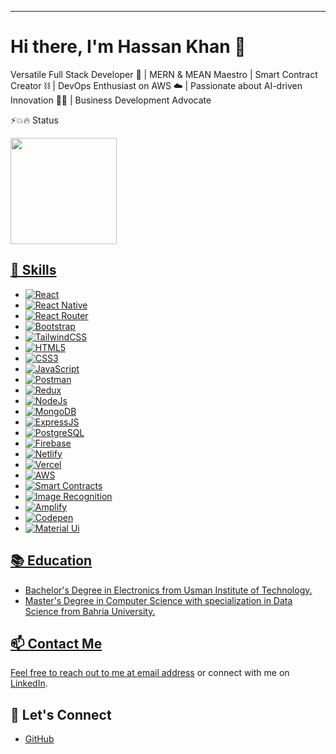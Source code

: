 
---

# Hi there, I'm Hassan Khan 👋

Versatile Full Stack Developer 🚀 | MERN & MEAN Maestro | Smart Contract Creator ⛓️ | DevOps Enthusiast on AWS ☁️ | Passionate about AI-driven Innovation 🤖💡 | Business Development Advocate

⚡️💥🔥 Status 
<div>
  <a href="https://github.com/HamzaaliUddin">
   <img align="center" height="170" src="https://github-readme-stats.vercel.app/api/top-langs/?username=HamzaaliUddin&layout=compact&langs_count=16&theme=dracula"/>
</div>

## 🚀 Skills
- ![React](https://img.shields.io/badge/react-%2320232a.svg?style=for-the-badge&logo=react&logoColor=%2361DAFB)
- ![React Native](https://img.shields.io/badge/react_native-%2320232a.svg?style=for-the-badge&logo=react&logoColor=%2361DAFB)
- ![React Router](https://img.shields.io/badge/React_Router-CA4245?style=for-the-badge&logo=react-router&logoColor=white)
- ![Bootstrap](https://img.shields.io/badge/bootstrap-%23563D7C.svg?style=for-the-badge&logo=bootstrap&logoColor=white)
- ![TailwindCSS](https://img.shields.io/badge/tailwindcss-%2338B2AC.svg?style=for-the-badge&logo=tailwind-css&logoColor=white)
- ![HTML5](https://img.shields.io/badge/html5-%23E34F26.svg?style=for-the-badge&logo=html5&logoColor=white)
- ![CSS3](https://img.shields.io/badge/css3-%231572B6.svg?style=for-the-badge&logo=css3&logoColor=white)
- ![JavaScript](https://img.shields.io/badge/javascript-%23323330.svg?style=for-the-badge&logo=javascript&logoColor=%23F7DF1E)
- ![Postman](https://img.shields.io/badge/Postman-FF6C37?style=for-the-badge&logo=postman&logoColor=white)
- ![Redux](https://img.shields.io/badge/Redux-7D2DA1?style=for-the-badge&logo=redux&logoColor=white)
- ![NodeJs](https://img.shields.io/badge/Node.js-43853D?style=for-the-badge&logo=node.js&logoColor=white)
- ![MongoDB](https://img.shields.io/badge/MongoDB-4EA94B?style=for-the-badge&logo=mongodb&logoColor=white)
- ![ExpressJS](https://img.shields.io/badge/Express.js-404D59?style=for-the-badge&logo=node.js&logoColor=white)
- ![PostgreSQL](https://img.shields.io/badge/PostgreSQL-08658c?style=for-the-badge&logo=postgresql&logoColor=white)
- ![Firebase](https://img.shields.io/badge/Firebase-f1c232?style=for-the-badge&logo=firebase&logoColor=white)
- ![Netlify](https://img.shields.io/badge/Netlify-87CEEB.svg?style=for-the-badge&logo=netlify&logoColor=white)
- ![Vercel](https://img.shields.io/badge/Vercel-000000?style=for-the-badge&logo=vercel&logoColor=white)
- ![AWS](https://img.shields.io/badge/AWS-232F3E?style=for-the-badge&logo=amazonaws&logoColor=white)
- ![Smart Contracts](https://img.shields.io/badge/Smart%20Contracts-3C3C3D?style=for-the-badge&logo=ethereum&logoColor=white)
- ![Image Recognition](https://img.shields.io/badge/Image%20Recognition-FF6F00?style=for-the-badge&logo=google&logoColor=white)
- ![Amplify](https://img.shields.io/badge/AWS%20Amplify-FF9900?style=for-the-badge&logo=amazonaws&logoColor=white)
- ![Codepen](https://img.shields.io/badge/Codepen-444444?style=for-the-badge&logo=codepen&logoColor=white)
- ![Material Ui](https://img.shields.io/badge/MaterialUi-073763?style=for-the-badge&logo=materialui&logoColor=white)

## 📚 Education

- Bachelor's Degree in Electronics from Usman Institute of Technology.
- Master's Degree in Computer Science with specialization in Data Science from Bahria University.

## 📫 Contact Me

Feel free to reach out to me at [email address](mailto:hassanusman26373@gmail.com) or connect with me on [LinkedIn](https://www.linkedin.com/in/hassan-khan-224653222/).

## 🤝 Let's Connect
- [GitHub](https://github.com/hassanusman26373)
